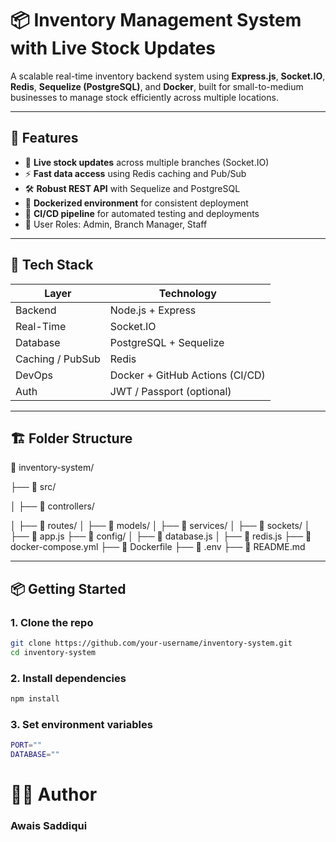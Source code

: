 # 📦 Inventory Management System with Live Stock Updates

A scalable real-time inventory backend system using **Express.js**, **Socket.IO**, **Redis**, **Sequelize (PostgreSQL)**, and **Docker**, built for small-to-medium businesses to manage stock efficiently across multiple locations.

---

## 🚀 Features

- 📡 **Live stock updates** across multiple branches (Socket.IO)
- ⚡ **Fast data access** using Redis caching and Pub/Sub
- 🛠️ **Robust REST API** with Sequelize and PostgreSQL
- 🐳 **Dockerized environment** for consistent deployment
- 🔄 **CI/CD pipeline** for automated testing and deployments
- 🔐 User Roles: Admin, Branch Manager, Staff

---

## 🧱 Tech Stack

| Layer        | Technology        |
|--------------|-------------------|
| Backend      | Node.js + Express |
| Real-Time    | Socket.IO         |
| Database     | PostgreSQL + Sequelize |
| Caching / PubSub | Redis         |
| DevOps       | Docker + GitHub Actions (CI/CD) |
| Auth         | JWT / Passport (optional) |

---

## 🏗️ Folder Structure

📁 inventory-system/

├── 📁 src/

│ ├── 📁 controllers/

│ ├── 📁 routes/
│ ├── 📁 models/
│ ├── 📁 services/
│ ├── 📁 sockets/
│ ├── 📄 app.js
├── 📁 config/
│ ├── 📄 database.js
│ ├── 📄 redis.js
├── 📄 docker-compose.yml
├── 📄 Dockerfile
├── 📄 .env
├── 📄 README.md


---

## 📦 Getting Started

### 1. Clone the repo

```bash
git clone https://github.com/your-username/inventory-system.git
cd inventory-system
```
### 2. Install dependencies

```bash
npm install
```

### 3. Set environment variables

```bash
PORT=""
DATABASE=""
```


# 👨‍💻 Author

### Awais Saddiqui
